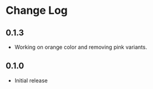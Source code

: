 # Change Log

## 0.1.3

- Working on orange color and removing pink variants.

## 0.1.0

- Initial release
